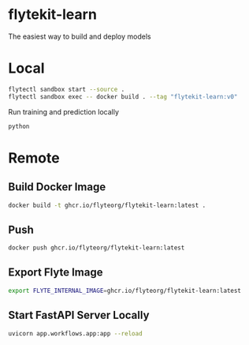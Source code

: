 # flytekit-learn

The easiest way to build and deploy models

# Local

```bash
flytectl sandbox start --source .
flytectl sandbox exec -- docker build . --tag "flytekit-learn:v0"
```

Run training and prediction locally

```bash
python 
```

# Remote

## Build Docker Image

```bash
docker build -t ghcr.io/flyteorg/flytekit-learn:latest .
```

## Push

```bash
docker push ghcr.io/flyteorg/flytekit-learn:latest
```

## Export Flyte Image

```bash
export FLYTE_INTERNAL_IMAGE=ghcr.io/flyteorg/flytekit-learn:latest
```

## Start FastAPI Server Locally

```bash
uvicorn app.workflows.app:app --reload
```
